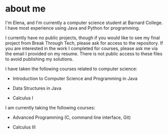 # about me

I'm Elena, and I'm currently a computer science student at Barnard College. I have most experience using Java and Python for programming. 

I currently have no public projects, though if you would like to see my final project from Break Through Tech, please ask for access to the repository. If you are interested in the work I completed for courses, please ask me via the email I provided on my resume. There is not public access to these files to avoid publishing my solutions.



I have taken the following courses related to computer science:

- Introduction to Computer Science and Programming in Java
  
- Data Structures in Java
  
- Calculus I

  

I am currently taking the following courses:

- Advanced Programming (C, command line interface, Git)
  
- Calculus III
  

